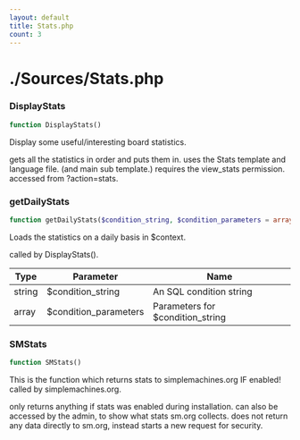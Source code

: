 ```yaml
---
layout: default
title: Stats.php
count: 3
---
```


# ./Sources/Stats.php

### DisplayStats

```php
function DisplayStats()
```
Display some useful/interesting board statistics.

gets all the statistics in order and puts them in.
uses the Stats template and language file. (and main sub template.)
requires the view_stats permission.
accessed from ?action=stats.

### getDailyStats

```php
function getDailyStats($condition_string, $condition_parameters = array())
```
Loads the statistics on a daily basis in $context.

called by DisplayStats().

Type|Parameter|Name
---|---|---
string|$condition_string|An SQL condition string
array|$condition_parameters|Parameters for $condition_string

### SMStats

```php
function SMStats()
```
This is the function which returns stats to simplemachines.org IF enabled!
called by simplemachines.org.

only returns anything if stats was enabled during installation.
can also be accessed by the admin, to show what stats sm.org collects.
does not return any data directly to sm.org, instead starts a new request for security.

